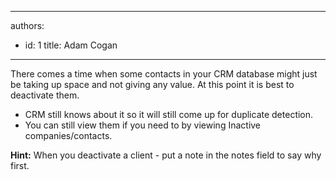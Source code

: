 

---
authors:
  - id: 1
    title: Adam Cogan
---




<span class='intro'> There comes a time when some contacts in your CRM database might just be taking up space and not giving any value. At this point it is best to deactivate them. </span>

<ul>
          <li>CRM still knows about it so it will still come up for duplicate detection.</li>
          <li>You can still view them if you need to by viewing Inactive companies/contacts.</li>
        </ul>
        <p>
          <b>Hint&#58;</b> When you deactivate a client - put a note in the notes field to say
          why first.</p>


